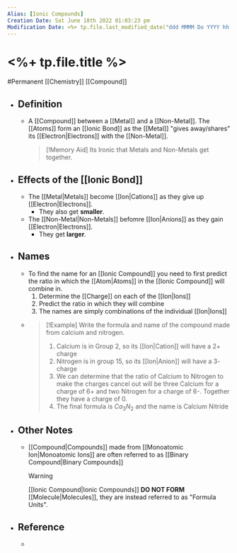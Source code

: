 ```yaml
---
Alias: [Ionic Compounds]
Creation Date: Sat June 18th 2022 01:03:23 pm 
Modification Date: <%+ tp.file.last_modified_date("ddd MMMM Do YYYY hh:mm:ss a") %>
---
```

# <%+ tp.file.title %>
#Permanent [[Chemistry]] [[Compound]]

- ## Definition
	- A [[Compound]] between a [[Metal]] and a [[Non-Metal]]. The [[Atoms]] form an [[Ionic Bond]] as the [[Metal]] "gives away/shares" its [[Electron|Electrons]] with the [[Non-Metal]].
	  >[!Memory Aid]
	  >Its Ironic that Metals and Non-Metals get together.
- ## Effects of the [[Ionic Bond]]
	- The [[Metal|Metals]] become [[Ion|Cations]] as they give up [[Electron|Electrons]].
		- They also get **smaller**.
	- The [[Non-Metal|Non-Metals]] befomre [[Ion|Anions]] as they gain [[Electron|Electrons]].
		- They get **larger**.
- ## Names
	- To find the name for an [[Ionic Compound]] you need to first predict the ratio in which the [[Atom|Atoms]] in the [[Ionic Compound]] will combine in.
		1. Determine the [[Charge]] on each of the [[Ion|Ions]]
		2. Predict the ratio in which they will combine
		3. The names are simply combinations of the individual [[Ion|Ions]]
	- > [!Example]
	    > Write the formula and name of the compound made from calcium and nitrogen.
	    > 1. Calcium is in Group 2, so its [[Ion|Cation]] will have a 2+ charge
	    > 2. Nitrogen is in group 15, so its [[Ion|Anion]] will have a 3- charge
	    > 3. We can determine that the ratio of Calcium to Nitrogen to make the charges cancel out will be three Calcium for a charge of 6+ and two Nitrogen for a charge of 6-. Together they have a charge of 0.
	    > 4. The final formula is $Ca_3N_2$ and the name is Calcium Nitride
- ## Other Notes
	- [[Compound|Compounds]] made from [[Monoatomic Ion|Monoatomic Ions]] are often referred to as [[Binary Compound|Binary Compounds]]
	  > [!Warning]
	  > [[Ionic Compound|Ionic Compounds]] **DO NOT FORM** [[Molecule|Molecules]], they are instead referred to as "Formula Units".
- ## Reference
	- 